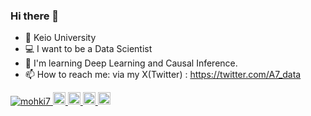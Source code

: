 ### Hi there 👋

- 🏫 Keio University
- 💻 I want to be a Data Scientist
- 📝 I'm learning Deep Learning and Causal Inference.
- 📫 How to reach me: via my X(Twitter) : https://twitter.com/A7_data

<p align="left">
  <a href="https://github.com/mohki7/mohki7/">
    <img src="https://komarev.com/ghpvc/?username=mohki7" alt="mohki7" />
  </a>
  <a href="http://twitter.com/a7_data">
    <img height="20" src="https://img.shields.io/twitter/follow/A7_data" />
  </a>
  <a href="https://github.com/mohki7">
    <img height="20" src="https://img.shields.io/github/followers/mohki7?label=follow&logo=github&style=flat" />
  </a>
  <a href="http://qiita.com/mohki7">
    <img height="20" src="https://qiita-badge.apiapi.app/s/mohki7/posts.svg" />
  </a>
  <//qiita.com/mohki7">
    <img height="20" src="https://qiita-badge.apiapi.app/s/mohki7/contributions.svg" />
  </a>
</p>
<!--
**mohki7/mohki7** is a ✨ _special_ ✨ repository because its `README.md` (this file) appears on your GitHub profile.

Here are some ideas to get you started:

- 🔭 I’m currently working on ...
- 🌱 I’m currently learning ...
- 👯 I’m looking to collaborate on ...
- 🤔 I’m looking for help with ...
- 💬 Ask me about ...
- 📫 How to reach me: ...
- 😄 Pronouns: ...
- ⚡ Fun fact: ...
-->
